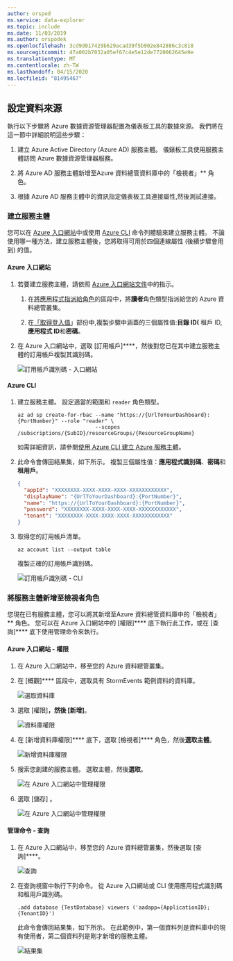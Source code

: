 ```yaml
---
author: orspod
ms.service: data-explorer
ms.topic: include
ms.date: 11/03/2019
ms.author: orspodek
ms.openlocfilehash: 3cd9d017429b629acad39f5b902e842886c3c818
ms.sourcegitcommit: 47a002b7032a05ef67c4e5e12de7720062645e9e
ms.translationtype: MT
ms.contentlocale: zh-TW
ms.lasthandoff: 04/15/2020
ms.locfileid: "81495467"
---
```

## <a name="configure-the-data-source"></a>設定資料來源

執行以下步驟將 Azure 數據資源管理器配置為儀表板工具的數據來源。 我們將在這一節中詳細說明這些步驟：

1. 建立 Azure Active Directory (Azure AD) 服務主體。 儀錶板工具使用服務主體訪問 Azure 數據資源管理器服務。

1. 將 Azure AD 服務主體新增至Azure 資料總管資料庫中的「檢視者」** 角色。

1. 根據 Azure AD 服務主體中的資訊指定儀表板工具連接屬性,然後測試連接。

### <a name="create-a-service-principal"></a>建立服務主體

您可以在 [Azure 入口網站](#azure-portal)中或使用 [Azure CLI](#azure-cli) 命令列體驗來建立服務主體。 不論使用哪一種方法，建立服務主體後，您將取得可用於四個連線屬性 (後續步驟會用到) 的值。

#### <a name="azure-portal"></a>Azure 入口網站

1. 若要建立服務主體，請依照 [Azure 入口網站文件](/azure/active-directory/develop/howto-create-service-principal-portal)中的指示。

    1. 在[將應用程式指派給角色](/azure/active-directory/develop/howto-create-service-principal-portal#assign-a-role-to-the-application)的區段中，將**讀者**角色類型指派給您的 Azure 資料總管叢集。

    1. 在[「取得登入值](/azure/active-directory/develop/howto-create-service-principal-portal#get-values-for-signing-in)」部份中,複製步驟中涵蓋的三個屬性值:**目錄 ID(** 租戶 ID,**應用程式 ID**和**密碼**。

1. 在 Azure 入口網站中，選取 [訂用帳戶]****，然後對您已在其中建立服務主體的訂用帳戶複製其識別碼。

    ![訂用帳戶識別碼 - 入口網站](media/data-explorer-configure-data-source/subscription-id-portal.png)

#### <a name="azure-cli"></a>Azure CLI

1. 建立服務主體。 設定適當的範圍和 `reader` 角色類型。

    ```azurecli
    az ad sp create-for-rbac --name "https://{UrlToYourDashboard}:{PortNumber}" --role "reader" \
                             --scopes /subscriptions/{SubID}/resourceGroups/{ResourceGroupName}
    ```

    如需詳細資訊，請參閱[使用 Azure CLI 建立 Azure 服務主體](/cli/azure/create-an-azure-service-principal-azure-cli)。

1. 此命令會傳回結果集，如下所示。 複製三個屬性值：**應用程式識別碼**、**密碼**和**租用戶**。


    ```json
    {
      "appId": "XXXXXXXX-XXXX-XXXX-XXXX-XXXXXXXXXXXX",
      "displayName": "{UrlToYourDashboard}:{PortNumber}",
      "name": "https://{UrlToYourDashboard}:{PortNumber}",
      "password": "XXXXXXXX-XXXX-XXXX-XXXX-XXXXXXXXXXXX",
      "tenant": "XXXXXXXX-XXXX-XXXX-XXXX-XXXXXXXXXXXX"
    }
    ```

1. 取得您的訂用帳戶清單。

    ```azurecli
    az account list --output table
    ```

    複製正確的訂用帳戶識別碼。

    ![訂用帳戶識別碼 - CLI](media/data-explorer-configure-data-source/subscription-id-cli.png)

### <a name="add-the-service-principal-to-the-viewers-role"></a>將服務主體新增至檢視者角色

您現在已有服務主體，您可以將其新增至Azure 資料總管資料庫中的「檢視者」** 角色。 您可以在 Azure 入口網站中的 [權限]**** 底下執行此工作，或在 [查詢]**** 底下使用管理命令來執行。

#### <a name="azure-portal---permissions"></a>Azure 入口網站 - 權限

1. 在 Azure 入口網站中，移至您的 Azure 資料總管叢集。

1. 在 [概觀]**** 區段中，選取具有 StormEvents 範例資料的資料庫。

    ![選取資料庫](media/data-explorer-configure-data-source/select-database.png)

1. 選取 [權限]****，然後 [新增]****。

    ![資料庫權限](media/data-explorer-configure-data-source/database-permissions.png)

1. 在 [新增資料庫權限]**** 底下，選取 [檢視者]**** 角色，然後**選取主體**。

    ![新增資料庫權限](media/data-explorer-configure-data-source/add-permission.png)

1. 搜索您創建的服務主體。 選取主體，然後**選取**。

    ![在 Azure 入口網站中管理權限](media/data-explorer-configure-data-source/new-principals.png)

1. 選取 [儲存]  。

    ![在 Azure 入口網站中管理權限](media/data-explorer-configure-data-source/save-permission.png)

#### <a name="management-command---query"></a>管理命令 - 查詢

1. 在 Azure 入口網站中，移至您的 Azure 資料總管叢集，然後選取 [查詢]****。

    ![查詢](media/data-explorer-configure-data-source/query.png)

1. 在查詢視窗中執行下列命令。 從 Azure 入口網站或 CLI 使用應用程式識別碼和租用戶識別碼。

    ```kusto
    .add database {TestDatabase} viewers ('aadapp={ApplicationID};{TenantID}')
    ```

    此命令會傳回結果集，如下所示。 在此範例中，第一個資料列是資料庫中的現有使用者，第二個資料列是剛才新增的服務主體。

    ![結果集](media/data-explorer-configure-data-source/result-set.png)
